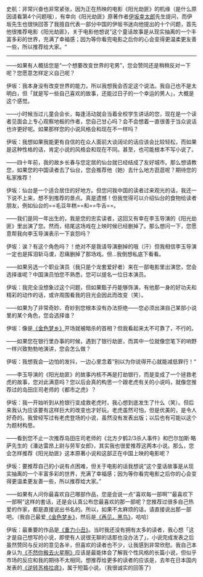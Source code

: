 史航：非常兴奋也非常紧张，因为正在热映的电影《阳光劫匪》的机缘（是什么原因请看第4个问题哦），有幸向《阳光劫匪》原著作者[伊坂幸太郎](伊坂幸太郎.md)先生提问，而伊坂先生也很快回答了我擅自代表一部分中国的伊坂书迷向他提出的十个问题，首先他很推荐电影《阳光劫匪》，关于电影他想说”这个童话故事是从现实抽离的一个丰富多彩的世界，充满了幸福感；因为等你看完电影之后你的心会变得更温柔更友善一些，所以推荐给大家。“

---

——如果有人概括您是“一个想要改变世界的宅男”，您会赞同还是稍稍反对一下呢？您愿意怎样定义自己呢？

伊坂：我本身没有改变世界的能力，所以我想我会否定这个说法。我自己也不是太明白，但「就是写一些自己喜欢的故事，还能过日子的一个幸运的男人」，大概是这个感觉。

——小时候当过儿童会会长，每逢活动就会当着全校学生讲话的您，现在是一个读者见面会上专心观察地板的作者，您自己甘心吗？会不会想着一直很善于当众说话也许更好呢。如果那样您的小说风格会和现在不一样吗？

伊坂：我想如果我能更有自信的在众人面前大谈阔论的话应该会比较轻松，而如果是这种性格的话，肯定小说的风格会和现在不同。甚至，也可能根本不写小说了。

——四十年前，我的故乡长春与您定居的仙台就已经结成了友好城市。那么想请教您，如果您的中国读者去了仙台，您会推荐他（她）去什么地方逛逛呢？期待您的私家推荐！

伊坂：仙台是一个适合居住的好地方。但您问我中国的读者过来观光的话，我还一下说不上来，想不到推荐的景点。真是遗憾！但我觉得可以介绍仙台的食物给读者朋友，例如仙台的==毛豆年糕==和==牛舌==。

——我们是同一年出生的，我是您的忠实读者，这回又有幸在李玉导演的《阳光劫匪》里出演了您。然而，结尾这场戏在上映时候已经删掉了。那么想问一下，您愿意帮我向李玉导演表示一下哀怨吗？

伊坂：诶？有这个角色吗？！绝对不是我请导演删掉的哦（汗）但我相信李玉导演一定也是挥泪斩马谡，忍痛删掉了那场戏。但…我倒想私底下看看。

——如果另选一个职业演员（我只是个龙套爱好者）来在一部电影里出演您，您会选择谁呢？中国演员怕您不熟悉，您可以提名一位日本演员。

伊坂：我完全没想象过这个问题，但如果甄子丹能够饰演，有他那一身的好功夫和精彩的动作的话，或许周围看我的目光会因此而改变（笑）。

——如果为了非常奇妙、奇妙到您根本没有办法拒绝——您必须出演自己某部小说里的某个角色，您会选择谁？

伊坂：像是[《金色梦乡》](《金色梦乡》.md)开场就被暗杀的首相？但我看起来太不可靠了，不行的。

——如果您在银行里办事的时候，遇到了银行劫匪，而其中一位就像您笔下的响野一样兴致勃勃地演讲，您会怎么做？

伊坂：我想我会一边怕的发抖，一边心里念着”别以为你说得开心就能减低罪行！“

——李玉导演的《阳光劫匪》的故事内核不再是打劫银行，而是变成了一个拯救老虎的故事，您对此满意吗？您以后会真的构思一个跟老虎有关的小说吗，就像您推荐过的岛田庄司老师的《都市之虎》？

伊坂：我一开始听到从抢银行变成救老虎时，我心想到底发生了什么（笑）。但后来我认为应该要有这样巨大的改变也才好玩。老虎虽然可怕，但是优美的，是令人好奇的。我曾经写过有老虎登场的小说，虽然没有发表出版；以后也有可能以这个为题材构思。

——看到您不止一次推荐岛田庄司老师的《北方夕鹤2/3杀人事件》和巴尔加斯·略萨先生的《潘达雷昂上尉与劳军女郎》，其实我也很爱推荐这两本小说。那么，您会怎样推荐《阳光劫匪》这本原著小说和这部正在中国上映的电影呢？

伊坂：要推荐自己的小说有点困难，但关于电影的话我想说“这个童话故事是从现实抽离的一个丰富多彩的世界，充满了幸福感；因为等你看完电影之后你的心会变得更温柔更友善一些，所以推荐给大家。”

——如果有人问你最喜欢自己哪部作品，您是会说一点“喜欢每一部啊”“最喜欢下一部啊”这样的套话，还是会认真公布您最喜欢的那一部呢？您推荐过很多自己热爱的作家，都是直接说出书名的。所以，如果不太麻烦的话，请直接说出那一部吧。（我自己最爱[《金色梦乡》](《金色梦乡》.md)，然后是[《再见，黑鸟》](《再见，黑鸟》.md)，哈哈）

伊坂：最重要的作品是[《重力小丑》](《重力小丑》.md)。当时我还没有拥有太多的读者，我心想「这才是自己想写的小说，即使有人说很无聊的话那也没办法了」，小说完成发表之后虽然赞同与反对的意见各半，但喜欢的读者也不少，让我感到非常欣慰。我自己本身认为[《不然你搬去火星啊》](《不然你搬去火星啊》.md)应该是最能体会了解我个性风格的长篇小说，但似乎市场的反应和我的期待不太相同。想推荐给更多的读者的应该是，去年在日本国内发表的[《逆转苏格拉底》](3.作品/小说/伊坂宇宙/《逆转苏格拉底》.md)，属于短篇小说。（我很诚实的回答了)